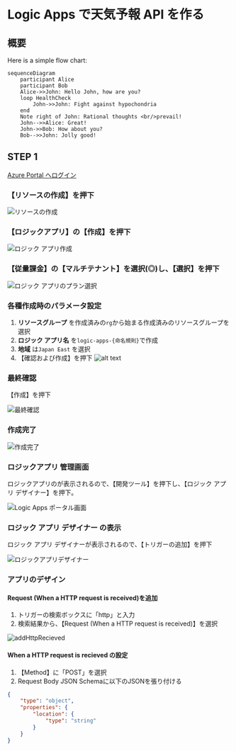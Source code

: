 # Logic Apps で天気予報 API を作る

## 概要
Here is a simple flow chart:

```mermaid
sequenceDiagram
    participant Alice
    participant Bob
    Alice->>John: Hello John, how are you?
    loop HealthCheck
        John->>John: Fight against hypochondria
    end
    Note right of John: Rational thoughts <br/>prevail!
    John-->>Alice: Great!
    John->>Bob: How about you?
    Bob-->>John: Jolly good!
```


## STEP 1

[Azure Portal へログイン](http://portal.azure.com)


### 【リソースの作成】を押下

![リソースの作成](./images/create-resource.png)

### 【ロジックアプリ】の【作成】を押下

![ロジック アプリ作成](./images/create-resource-1.png)

### 【従量課金】の【マルチテナント】を選択(◎)し、【選択】を押下

![ロジック アプリのプラン選択](./images/create-resource-2.png)

### 各種作成時のパラメータ設定

1. __リソースグループ__ を作成済みの`rg`から始まる作成済みのリソースグループを選択
1. __ロジック アプリ名__ を`logic-apps-{命名規則}`で作成
1. __地域__ は`Japan East` を選択
1. 【確認および作成】を押下
![alt text](./images/create-resource-3.png)

### 最終確認
【作成】を押下

![最終確認](./images/create-resource-final.png)

### 作成完了

![作成完了](./images/create-resource-complete.png)

### ロジックアプリ 管理画面
ロジックアプリのが表示されるので、【開発ツール】を押下し、【ロジック アプリ デザイナー】を押下。

![Logic Apps ポータル画面](./images/logicapps-portal.png)

### ロジック アプリ デザイナー の表示
ロジック アプリ デザイナーが表示されるので、【トリガーの追加】を押下

![ロジックアプリデザイナー](./images/logicapps-designer.png)

### アプリのデザイン
#### Request (When a HTTP request is received)を追加

1. トリガーの検索ボックスに「http」と入力
1. 検索結果から、【Request (When a HTTP request is received)】を選択

![addHttpRecieved](./images/logicapps-request-add.png)

#### When a HTTP request is recieved の設定

1. 【Method】に「POST」を選択
1. Request Body JSON Schemaに以下のJSONを張り付ける
```json
{
    "type": "object",
    "properties": {
        "location": {
            "type": "string"
        }
    }
}
```